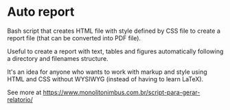# Auto report
Bash script that creates HTML file with style defined by CSS file to create a report file (that can be converted into PDF file).

Useful to create a report with text, tables and figures automatically following a directory and filenames structure.

It's an idea for anyone who wants to work with markup and style using HTML and CSS without WYSIWYG (instead of having to learn LaTeX).

See more at https://www.monolitonimbus.com.br/script-para-gerar-relatorio/
